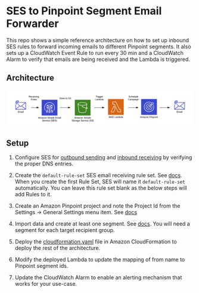 # SES to Pinpoint Segment Email Forwarder

This repo shows a simple reference architecture on how to set up inbound SES rules to forward incoming emails to different Pinpoint segments.  It also sets up a CloudWatch Event Rule to run every 30 min and a CloudWatch Alarm to verify that emails are being received and the Lambda is triggered.

## Architecture

![Architecture](arch.png)

## Setup

1. Configure SES for [outbound sending](https://docs.aws.amazon.com/ses/latest/DeveloperGuide/verify-domains.html) and [inbound receiving](https://docs.aws.amazon.com/ses/latest/DeveloperGuide/receiving-email-verification.html) by verifying the proper DNS entries.

1. Create the `default-rule-set` SES email receiving rule set.  See [docs](https://docs.aws.amazon.com/ses/latest/DeveloperGuide/receiving-email-receipt-rule-set.html).  When you create the first Rule Set, SES will name it `default-rule-set` automatically.  You can leave this rule set blank as the below steps will add Rules to it.

1. Create an Amazon Pinpoint project and note the Project Id from the Settings -> General Settings menu item.  See [docs](https://docs.aws.amazon.com/pinpoint/latest/userguide/gettingstarted-create-project.html)

1. Import data and create at least one segment.  See [docs](https://docs.aws.amazon.com/pinpoint/latest/userguide/segments-building.html).  You will need a segment for each target recipient group.

1. Deploy the [cloudformation.yaml](cloudformation.yaml) file in Amazon CloudFormation to deploy the rest of the architecture.

1. Modify the deployed Lambda to update the mapping of from name to Pinpoint segment ids.

1. Update the CloudWatch Alarm to enable an alerting mechanism that works for your use-case.
